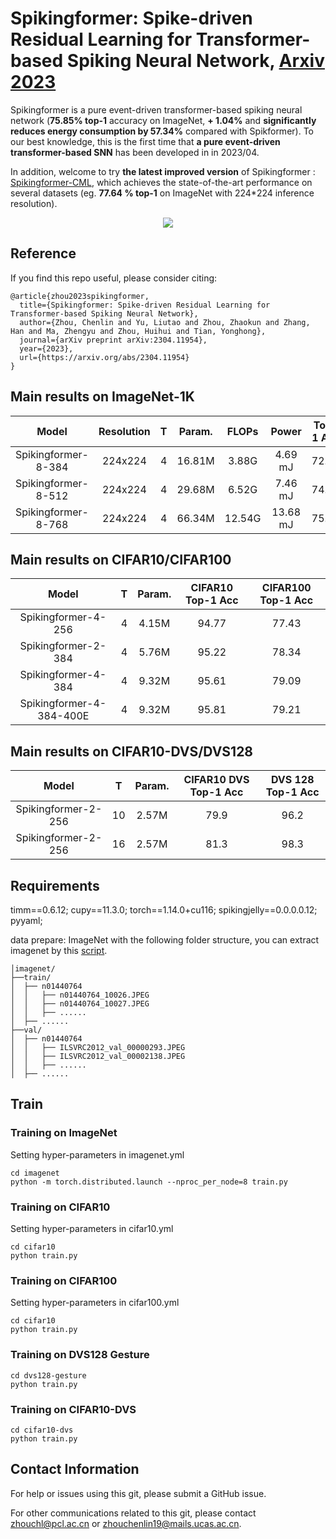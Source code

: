 # Spikingformer: Spike-driven Residual Learning for Transformer-based Spiking Neural Network, [Arxiv 2023](https://arxiv.org/abs/2304.11954)
Spikingformer is a pure event-driven transformer-based spiking neural network (**75.85% top-1** accuracy on ImageNet, **+ 1.04%** and **significantly reduces energy consumption by 57.34%** compared with Spikformer). To our best knowledge, this is the first time that **a pure event-driven transformer-based SNN** has been developed in in 2023/04.

In addition, welcome to try **the latest improved version** of Spikingformer : [Spikingformer-CML](https://github.com/zhouchenlin2096/Spikingformer-CML), which achieves the state-of-the-art performance on several datasets (eg. **77.64 % top-1** on ImageNet with 224*224 inference resolution).


<p align="center">
<img src="https://github.com/zhouchenlin2096/Spikingformer/blob/master/imgs/Spikingformer-Architecture.png">
</p>

## Reference
If you find this repo useful, please consider citing:
```
@article{zhou2023spikingformer,
  title={Spikingformer: Spike-driven Residual Learning for Transformer-based Spiking Neural Network},
  author={Zhou, Chenlin and Yu, Liutao and Zhou, Zhaokun and Zhang, Han and Ma, Zhengyu and Zhou, Huihui and Tian, Yonghong},
  journal={arXiv preprint arXiv:2304.11954},
  year={2023},
  url={https://arxiv.org/abs/2304.11954}
}
```

## Main results on ImageNet-1K

| Model               | Resolution| T |  Param.     | FLOPs   |  Power |Top-1 Acc|
| :---:               | :---:     | :---:  | :---:       |  :---:  |  :---:              |:---: |
| Spikingformer-8-384 | 224x224   | 4 |  16.81M     | 3.88G   | 4.69 mJ   |72.45  |
| Spikingformer-8-512 | 224x224   | 4 |  29.68M     | 6.52G  | 7.46 mJ   |74.79  |
| Spikingformer-8-768 | 224x224   | 4  |  66.34M     | 12.54G  | 13.68 mJ  |75.85  |

<!-- 
| Spikformer-8-384 | 224x224    |  16.81M     | 6.82G   | 12.43  mJ              |70.24  |
| Spikformer-8-512 | 224x224    |  29.68M     | 11.09G  | 18.82  mJ             |73.38  |
| Spikformer-8-768 | 224x224    |  66.34M     | 22.09G  | 32.07  mJ             |74.81  |
-->

## Main results on CIFAR10/CIFAR100

| Model                | T      |  Param.     | CIFAR10 Top-1 Acc |CIFAR100 Top-1 Acc|
| :---:                | :---:  | :---:       |  :---:    |:---: |
| Spikingformer-4-256  | 4      |  4.15M     | 94.77     |77.43  |
| Spikingformer-2-384  | 4      |  5.76M     | 95.22     |78.34  |
| Spikingformer-4-384  | 4      |  9.32M     | 95.61     |79.09  |
| Spikingformer-4-384-400E  | 4      |  9.32M     | 95.81     |79.21  |

## Main results on CIFAR10-DVS/DVS128

| Model               | T      |  Param.     |  CIFAR10 DVS Top-1 Acc  | DVS 128 Top-1 Acc|
| :---:               | :---:  | :---:       | :---:                   |:---:            |
| Spikingformer-2-256 | 10     |  2.57M      | 79.9                    | 96.2            |
| Spikingformer-2-256 | 16     |  2.57M      | 81.3                    | 98.3            |


## Requirements
timm==0.6.12; cupy==11.3.0; torch==1.14.0+cu116; spikingjelly==0.0.0.0.12; pyyaml; 

data prepare: ImageNet with the following folder structure, you can extract imagenet by this [script](https://gist.github.com/BIGBALLON/8a71d225eff18d88e469e6ea9b39cef4).
```
│imagenet/
├──train/
│  ├── n01440764
│  │   ├── n01440764_10026.JPEG
│  │   ├── n01440764_10027.JPEG
│  │   ├── ......
│  ├── ......
├──val/
│  ├── n01440764
│  │   ├── ILSVRC2012_val_00000293.JPEG
│  │   ├── ILSVRC2012_val_00002138.JPEG
│  │   ├── ......
│  ├── ......
```

## Train
### Training  on ImageNet
Setting hyper-parameters in imagenet.yml

```
cd imagenet
python -m torch.distributed.launch --nproc_per_node=8 train.py
```

### Training  on CIFAR10
Setting hyper-parameters in cifar10.yml
```
cd cifar10
python train.py
```

### Training  on CIFAR100
Setting hyper-parameters in cifar100.yml
```
cd cifar10
python train.py
```

### Training  on DVS128 Gesture
```
cd dvs128-gesture
python train.py
```

### Training  on CIFAR10-DVS
```
cd cifar10-dvs
python train.py
```

## Contact Information

For help or issues using this git, please submit a GitHub issue.

For other communications related to this git, please contact zhouchl@pcl.ac.cn or zhouchenlin19@mails.ucas.ac.cn.
